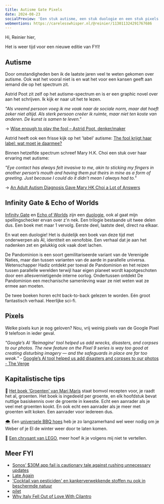 ```yaml
---
title: Autisme Gate Pixels
date: 2024-08-23
socialPreview: 'Een stuk autisme, een stuk duologie en een stuk pixels die niet te vertrouwen zijn'
webmentions: https://carelesswhisper.nl/@reinier/113011324291767686
---
```


Hi, Reinier hier,

Het is weer tijd voor een nieuwe editie van FYI!

## Autisme

Door omstandigheden ben ik de laatste jaren veel te weten gekomen over autisme. Ook wat het vooral niet is en wat het voor een kansen geeft aan iemand die op het spectrum zit.

Astrid Poot zit zelf op het autisme-spectrum en is er een graphic novel over aan het schrijven. Ik kijk er naar uit het te lezen.

*"Als vreemd persoon voeg ik me vaak naar de sociale norm, maar dat hoeft zeker niet altijd. Als sterk persoon creëer ik ruimte, maar niet ten koste van anderen. De kunst is samen te leven."*

→ [Wise enough to play the fool – Astrid Poot, denker/maker](https://astridpoot.nl/2024/03/20/wise-enough-to-play-the-fool/)

Astrid heeft ook een frisse kijk op het 'label' autisme: [The fool krijgt haar label: wat moet je daarmee?](https://astridpoot.nl/2024/07/30/the-fool-krijgt-haar-label-wat-moet-je-daarmee/)

Binnen hetzelfde spectrum schreef Mary H.K. Choi een stuk over haar ervaring met autisme:

*"Eye contact has always felt invasive to me, akin to sticking my fingers in another person’s mouth and having them put theirs in mine as a form of greeting. Just because I could do it didn’t mean I always had to."*

→ [An Adult Autism Diagnosis Gave Mary HK Choi a Lot of Answers](https://www.thecut.com/article/mary-hk-choi-adult-autism-diagnosis.html)


## Infinity Gate & Echo of Worlds

[Infinity Gate](https://www.goodreads.com/book/show/61237044-infinity-gate) en [Echo of Worlds](https://www.goodreads.com/book/show/181031840-echo-of-worlds) zijn een [duologie](https://nl.wikipedia.org/wiki/Duologie), ook al gaat mijn spellingschecker ervan over z'n nek. Een trilogie bestaande uit twee delen dus. Een boek met maar 1 vervolg. Eerste deel, laatste deel, direct na elkaar.

En wat een duologie! Het is duidelijk een boek van deze tijd met onderwerpen als AI, identiteit en xenofobie. Een verhaal dat je aan het nadenken zet en gelukkig ook vaak doet lachen. 

De Pandominion is een soort gemilitariseerde variant van de Verenigde Naties, maar dan tussen varianten van de aarde in parallelle universa. Wetenschapper Hadiz ontdekt per toeval de Pandominion en het reizen tussen parallelle werelden terwijl haar eigen planeet wordt kapotgeschoten door een allesvernietigende interne oorlog. Ondertussen ontdekt De Pandominion een mechanische samenleving waar ze niet weten wat ze ermee aan moeten.

De twee boeken horen echt back-to-back gelezen te worden. Eén groot fantastisch verhaal. Heerlijke sci-fi.

## Pixels

Welke pixels kun je nog geloven? Nou, vrij weinig pixels van de Google Pixel 9 telefoon in ieder geval.

*"Google’s AI ‘Reimagine’ tool helped us add wrecks, disasters, and corpses to our photos. The new feature on the Pixel 9 series is way too good at creating disturbing imagery — and the safeguards in place are far too weak."* - [Google’s AI tool helped us add disasters and corpses to our photos - The Verge](https://www.theverge.com/2024/8/21/24224084/google-pixel-9-reimagine-ai-photos)

## Kapitalistische tips

📗 [Het boek ‘Groenten’ van Mari Maris](https://partner.bol.com/click/click?p=2&t=url&s=1066120&f=TXL&url=https%3A%2F%2Fwww.bol.com%2Fnl%2Fnl%2Fp%2Fgroenten%2F9300000042258505%2F&name=Groenten%2C%20Mari%20Maris) staat bomvol recepten voor, je raadt het al, groenten. Het boek is ingedeeld per groente, en elk hoofdstuk bevat nuttige basiskennis over de groente in kwestie. Echt een aanrader als je veel met groenten kookt. En ook echt een aanrader als je meer met groenten wilt koken. Een aanrader voor iedereen dus.

🌨️ Een [universele BBQ hoes](https://partner.bol.com/click/click?p=2&t=url&s=1066120&f=TXL&url=https%3A%2F%2Fwww.bol.com%2Fnl%2Fnl%2Fp%2Fbarbecue-hoes-rond-o-57cm-bbq-waterdicht-o-a-weber-cadac%2F9200000124570998%2F&name=Barbecue%20Hoes%20Rond%20-%20%C3%B8%2057cm%20BBQ%20-%20Waterdicht%20-...) heb je zo langzamerhand wel weer nodig om je Weber of je EI de winter weer door te laten komen.

🧱 [Een chrysant van LEGO](https://partner.bol.com/click/click?p=2&t=url&s=1066120&f=TXL&url=https%3A%2F%2Fwww.bol.com%2Fnl%2Fnl%2Fp%2Flego-icons-chrysant-botanical-collection-10368%2F9300000175725313%2F&name=LEGO%20Icons%20Chrysant%20-%20Botanical%20Collection%20-%2010368), meer hoef ik je volgens mij niet te vertellen.

## Meer FYI

- [Sonos’ $30M app fail is cautionary tale against rushing unnecessary updates](https://arstechnica.com/gadgets/2024/08/app-redesign-blowback-will-cost-sonos-up-to-30-million-ceo-says/)
- [Late Again](https://randsinrepose.com/archives/late-again/)
- ['Cocktail van pesticiden' en kankerverwekkende stoffen nu ook in beschermde natuur](https://www.gld.nl/nieuws/8164677/cocktail-van-pesticiden-en-kankerverwekkende-stoffen-nu-ook-in-beschermde-natuur)
- [pilet](https://soulscircuit.com/pilet)
- [Why Italy Fell Out of Love With Cilantro](https://www.atlasobscura.com/articles/what-are-italian-herbs)
